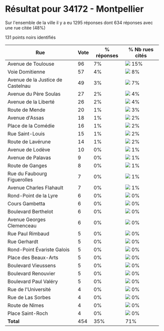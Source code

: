 # Résultat pour 34172 - Montpellier

Sur l'ensemble de la ville il y a eu 1295 réponses dont 634 réponses avec une rue citée (48%)

131 points noirs identifiés

| Rue | Vote | % réponses | % Nb rues cités|
|-----|------|------------|----------------|
| Avenue de Toulouse | 96 | 7% | <img src="../../img/bar_15.gif" />&nbsp;15%|
| Voie Domitienne | 57 | 4% | <img src="../../img/bar_8.gif" />&nbsp;8%|
| Avenue de la Justice de Castelnau | 49 | 3% | <img src="../../img/bar_7.gif" />&nbsp;7%|
| Avenue du Père Soulas | 27 | 2% | <img src="../../img/bar_4.gif" />&nbsp;4%|
| Avenue de la Liberté | 26 | 2% | <img src="../../img/bar_4.gif" />&nbsp;4%|
| Route de Mende | 20 | 1% | <img src="../../img/bar_3.gif" />&nbsp;3%|
| Avenue d'Assas | 18 | 1% | <img src="../../img/bar_2.gif" />&nbsp;2%|
| Place de la Comédie | 16 | 1% | <img src="../../img/bar_2.gif" />&nbsp;2%|
| Rue Saint-Louis | 15 | 1% | <img src="../../img/bar_2.gif" />&nbsp;2%|
| Route de Lavérune | 14 | 1% | <img src="../../img/bar_2.gif" />&nbsp;2%|
| Avenue de Lodève | 10 | 0% | <img src="../../img/bar_1.gif" />&nbsp;1%|
| Avenue de Palavas | 9 | 0% | <img src="../../img/bar_1.gif" />&nbsp;1%|
| Route de Ganges | 8 | 0% | <img src="../../img/bar_1.gif" />&nbsp;1%|
| Rue du Faubourg Figuerolles | 7 | 0% | <img src="../../img/bar_1.gif" />&nbsp;1%|
| Avenue Charles Flahault | 7 | 0% | <img src="../../img/bar_1.gif" />&nbsp;1%|
| Rond-Point de la Lyre | 6 | 0% | <img src="../../img/bar_0.gif" />&nbsp;0%|
| Cours Gambetta | 6 | 0% | <img src="../../img/bar_0.gif" />&nbsp;0%|
| Boulevard Berthelot | 6 | 0% | <img src="../../img/bar_0.gif" />&nbsp;0%|
| Avenue Georges Clemenceau | 6 | 0% | <img src="../../img/bar_0.gif" />&nbsp;0%|
| Rue Paul Rimbaud | 5 | 0% | <img src="../../img/bar_0.gif" />&nbsp;0%|
| Rue Gerhardt | 5 | 0% | <img src="../../img/bar_0.gif" />&nbsp;0%|
| Rond-Point Évariste Galois | 5 | 0% | <img src="../../img/bar_0.gif" />&nbsp;0%|
| Place des Beaux-Arts | 5 | 0% | <img src="../../img/bar_0.gif" />&nbsp;0%|
| Boulevard Vieussens | 5 | 0% | <img src="../../img/bar_0.gif" />&nbsp;0%|
| Boulevard Renouvier | 5 | 0% | <img src="../../img/bar_0.gif" />&nbsp;0%|
| Boulevard Paul Valéry | 5 | 0% | <img src="../../img/bar_0.gif" />&nbsp;0%|
| Rue de l'Université | 4 | 0% | <img src="../../img/bar_0.gif" />&nbsp;0%|
| Rue de Las Sorbes | 4 | 0% | <img src="../../img/bar_0.gif" />&nbsp;0%|
| Route de Nîmes | 4 | 0% | <img src="../../img/bar_0.gif" />&nbsp;0%|
| Place Saint-Roch | 4 | 0% | <img src="../../img/bar_0.gif" />&nbsp;0%|
| **Total** | 454 | 35% | 71%|
